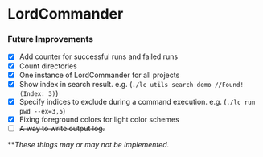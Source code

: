 # LordCommander

### Future Improvements

- [x] Add counter for successful runs and failed runs
- [x] Count directories
- [x] One instance of LordCommander for all projects
- [x] Show index in search result. e.g. (`./lc utils search demo //Found! (Index: 3)`)
- [x] Specify indices to exclude during a command execution. e.g. (`./lc run pwd --ex=3,5`)
- [x] Fixing foreground colors for light color schemes
- [ ] ~~A way to write output log.~~

***These things may or may not be implemented.*
